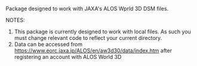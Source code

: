 Package designed to work with JAXA's ALOS Wprld 3D DSM files.

NOTES:
1) This package is currently designed to work with local files. As such you must change relevant code to reflect your current directory.
2) Data can be accessed from https://www.eorc.jaxa.jp/ALOS/en/aw3d30/data/index.htm after registering an account with ALOS World 3D


